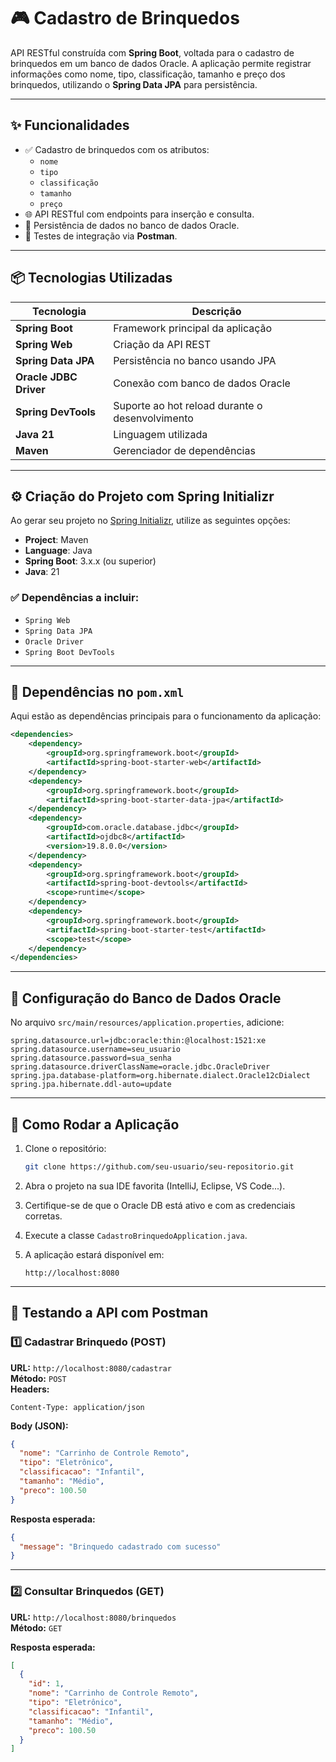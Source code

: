 # 🎮 Cadastro de Brinquedos

API RESTful construída com **Spring Boot**, voltada para o cadastro de brinquedos em um banco de dados Oracle. A aplicação permite registrar informações como nome, tipo, classificação, tamanho e preço dos brinquedos, utilizando o **Spring Data JPA** para persistência.

---

## ✨ Funcionalidades

- ✅ Cadastro de brinquedos com os atributos:
  - `nome`
  - `tipo`
  - `classificação`
  - `tamanho`
  - `preço`
- 🌐 API RESTful com endpoints para inserção e consulta.
- 💾 Persistência de dados no banco de dados Oracle.
- 🧪 Testes de integração via **Postman**.

---

## 📦 Tecnologias Utilizadas

| Tecnologia              | Descrição                                        |
|-------------------------|--------------------------------------------------|
| **Spring Boot**         | Framework principal da aplicação                 |
| **Spring Web**          | Criação da API REST                              |
| **Spring Data JPA**     | Persistência no banco usando JPA                 |
| **Oracle JDBC Driver**  | Conexão com banco de dados Oracle                |
| **Spring DevTools**     | Suporte ao hot reload durante o desenvolvimento |
| **Java 21**             | Linguagem utilizada                              |
| **Maven**               | Gerenciador de dependências                      |

---

## ⚙️ Criação do Projeto com Spring Initializr

Ao gerar seu projeto no [Spring Initializr](https://start.spring.io/), utilize as seguintes opções:

- **Project**: Maven
- **Language**: Java
- **Spring Boot**: 3.x.x (ou superior)
- **Java**: 21

### ✅ Dependências a incluir:

- `Spring Web`
- `Spring Data JPA`
- `Oracle Driver`
- `Spring Boot DevTools`

---

## 📁 Dependências no `pom.xml`

Aqui estão as dependências principais para o funcionamento da aplicação:

```xml
<dependencies>
    <dependency>
        <groupId>org.springframework.boot</groupId>
        <artifactId>spring-boot-starter-web</artifactId>
    </dependency>
    <dependency>
        <groupId>org.springframework.boot</groupId>
        <artifactId>spring-boot-starter-data-jpa</artifactId>
    </dependency>
    <dependency>
        <groupId>com.oracle.database.jdbc</groupId>
        <artifactId>ojdbc8</artifactId>
        <version>19.8.0.0</version>
    </dependency>
    <dependency>
        <groupId>org.springframework.boot</groupId>
        <artifactId>spring-boot-devtools</artifactId>
        <scope>runtime</scope>
    </dependency>
    <dependency>
        <groupId>org.springframework.boot</groupId>
        <artifactId>spring-boot-starter-test</artifactId>
        <scope>test</scope>
    </dependency>
</dependencies>
```

---

## 💾 Configuração do Banco de Dados Oracle

No arquivo `src/main/resources/application.properties`, adicione:

```properties
spring.datasource.url=jdbc:oracle:thin:@localhost:1521:xe
spring.datasource.username=seu_usuario
spring.datasource.password=sua_senha
spring.datasource.driverClassName=oracle.jdbc.OracleDriver
spring.jpa.database-platform=org.hibernate.dialect.Oracle12cDialect
spring.jpa.hibernate.ddl-auto=update
```

---

## 🚀 Como Rodar a Aplicação

1. Clone o repositório:
   ```bash
   git clone https://github.com/seu-usuario/seu-repositorio.git
   ```

2. Abra o projeto na sua IDE favorita (IntelliJ, Eclipse, VS Code...).

3. Certifique-se de que o Oracle DB está ativo e com as credenciais corretas.

4. Execute a classe `CadastroBrinquedoApplication.java`.

5. A aplicação estará disponível em:
   ```
   http://localhost:8080
   ```

---

## 🧪 Testando a API com Postman

### 1️⃣ Cadastrar Brinquedo (POST)

**URL:** `http://localhost:8080/cadastrar`  
**Método:** `POST`  
**Headers:**
```
Content-Type: application/json
```

**Body (JSON):**
```json
{
  "nome": "Carrinho de Controle Remoto",
  "tipo": "Eletrônico",
  "classificacao": "Infantil",
  "tamanho": "Médio",
  "preco": 100.50
}
```

**Resposta esperada:**
```json
{
  "message": "Brinquedo cadastrado com sucesso"
}
```

---

### 2️⃣ Consultar Brinquedos (GET)

**URL:** `http://localhost:8080/brinquedos`  
**Método:** `GET`

**Resposta esperada:**
```json
[
  {
    "id": 1,
    "nome": "Carrinho de Controle Remoto",
    "tipo": "Eletrônico",
    "classificacao": "Infantil",
    "tamanho": "Médio",
    "preco": 100.50
  }
]
```
